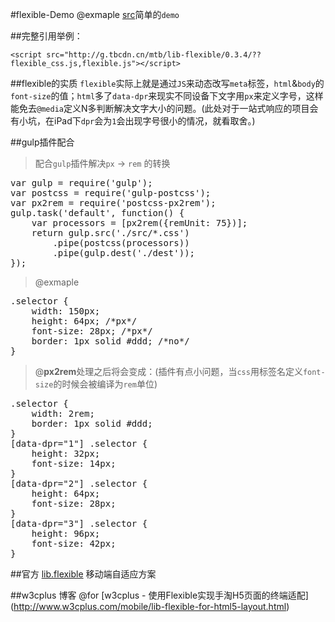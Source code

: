 #flexible-Demo
@exmaple [src](https://github.com/EvanHunt/flexible-Demo/tree/master/src)简单的`demo`

##完整引用举例：

    <script src="http://g.tbcdn.cn/mtb/lib-flexible/0.3.4/??flexible_css.js,flexible.js"></script>

##flexible的实质
`flexible`实际上就是通过`JS`来动态改写`meta`标签，`html`&`body`的`font-size`的值；`html`多了`data-dpr`来现实不同设备下文字用`px`来定义字号，这样能免去`@media`定义N多判断解决文字大小的问题。(此处对于一站式响应的项目会有小坑，在iPad下`dpr`会为`1`会出现字号很小的情况，就看取舍。)

##gulp插件配合
> 配合`gulp`插件解决`px` -> `rem` 的转换

<pre>
var gulp = require('gulp');
var postcss = require('gulp-postcss');
var px2rem = require('postcss-px2rem');
gulp.task('default', function() {
    var processors = [px2rem({remUnit: 75})];
    return gulp.src('./src/*.css')
        .pipe(postcss(processors))
        .pipe(gulp.dest('./dest'));
});
</pre>

>@exmaple

<pre>
.selector {
    width: 150px;
    height: 64px; /*px*/
    font-size: 28px; /*px*/
    border: 1px solid #ddd; /*no*/
}
</pre>

>@**px2rem**处理之后将会变成：(插件有点小问题，当`css`用标签名定义`font-size`的时候会被编译为`rem`单位)

<pre>
.selector {
    width: 2rem;
    border: 1px solid #ddd;
}
[data-dpr="1"] .selector {
    height: 32px;
    font-size: 14px;
}
[data-dpr="2"] .selector {
    height: 64px;
    font-size: 28px;
}
[data-dpr="3"] .selector {
    height: 96px;
    font-size: 42px;
}
</pre>

##官方 [lib.flexible](https://github.com/amfe/lib-flexible)
移动端自适应方案

##w3cplus 博客
@for [w3cplus - 使用Flexible实现手淘H5页面的终端适配] (http://www.w3cplus.com/mobile/lib-flexible-for-html5-layout.html) 
